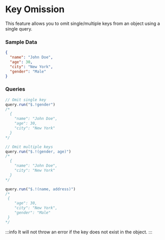 # Key Omission

This feature allows you to omit single/multiple keys from an object using a single query.

### Sample Data
```json
{
  "name": "John Doe",
  "age": 30,
  "city": "New York",
  "gender": "Male"
}
```

### Queries
```ts
// Omit single key
query.run("$.!gender")
/*
  {
    "name": "John Doe",
    "age": 30,
    "city": "New York"
  }
*/

// Omit multiple keys
query.run("$.!(gender, age)")
/*
  {
    "name": "John Doe",
    "city": "New York"
  }
*/

query.run("$.!(name, address)")
/*
 {
    "age": 30,
    "city": "New York",
    "gender": "Male"
 }
*/
```

:::info
It will not throw an error if the key does not exist in the object.
:::
